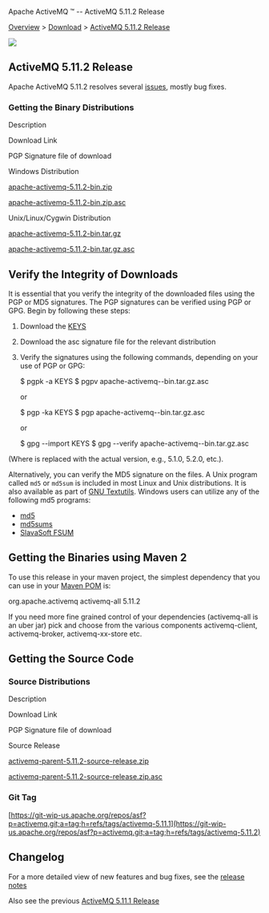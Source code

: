 Apache ActiveMQ ™ -- ActiveMQ 5.11.2 Release 

[Overview](overview.html) > [Download](download.html) > [ActiveMQ 5.11.2 Release](activemq-5112-release.html)


![](http://activemq.apache.org/activemq-500-release.data/activemq-5.x-box-reflection.png)

ActiveMQ 5.11.2 Release
-----------------------

Apache ActiveMQ 5.11.2 resolves several [issues](https://issues.apache.org/jira/secure/ReleaseNote.jspa?projectId=12311210&version=12329669), mostly bug fixes.

### Getting the Binary Distributions

Description

Download Link

PGP Signature file of download

Windows Distribution

[apache-activemq-5.11.2-bin.zip](https://archive.apache.org/dist/activemq/5.11.2/apache-activemq-5.11.2-bin.zip)

[apache-activemq-5.11.2-bin.zip.asc](https://archive.apache.org/dist/activemq/5.11.2/apache-activemq-5.11.2-bin.zip.asc)

Unix/Linux/Cygwin Distribution

[apache-activemq-5.11.2-bin.tar.gz](https://archive.apache.org/dist/activemq/5.11.2/apache-activemq-5.11.2-bin.tar.gz)

[apache-activemq-5.11.2-bin.tar.gz.asc](https://archive.apache.org/dist/activemq/5.11.2/apache-activemq-5.11.2-bin.tar.gz.asc)

Verify the Integrity of Downloads
---------------------------------

It is essential that you verify the integrity of the downloaded files using the PGP or MD5 signatures. The PGP signatures can be verified using PGP or GPG. Begin by following these steps:

1.  Download the [KEYS](http://www.apache.org/dist/activemq/KEYS)
2.  Download the asc signature file for the relevant distribution
3.  Verify the signatures using the following commands, depending on your use of PGP or GPG:
    
    $ pgpk -a KEYS
    $ pgpv apache-activemq-<version>-bin.tar.gz.asc
    
    or
    
    $ pgp -ka KEYS
    $ pgp apache-activemq-<version>-bin.tar.gz.asc
    
    or
    
    $ gpg --import KEYS
    $ gpg --verify apache-activemq-<version>-bin.tar.gz.asc
    

(Where <version> is replaced with the actual version, e.g., 5.1.0, 5.2.0, etc.).

Alternatively, you can verify the MD5 signature on the files. A Unix program called `md5` or `md5sum` is included in most Linux and Unix distributions. It is also available as part of [GNU Textutils](http://www.gnu.org/software/textutils/textutils.html). Windows users can utilize any of the following md5 programs:

*   [md5](http://www.fourmilab.ch/md5/)
*   [md5sums](http://www.pc-tools.net/win32/md5sums/)
*   [SlavaSoft FSUM](http://www.slavasoft.com/fsum/)

Getting the Binaries using Maven 2
----------------------------------

To use this release in your maven project, the simplest dependency that you can use in your [Maven POM](http://maven.apache.org/guides/introduction/introduction-to-the-pom.html) is:

<dependency>
  <groupId>org.apache.activemq</groupId>
  <artifactId>activemq-all</artifactId>
  <version>5.11.2</version>
</dependency>

If you need more fine grained control of your dependencies (activemq-all is an uber jar) pick and choose from the various components activemq-client, activemq-broker, activemq-xx-store etc.

Getting the Source Code
-----------------------

### Source Distributions

Description

Download Link

PGP Signature file of download

Source Release

[activemq-parent-5.11.2-source-release.zip](http://www.apache.org/dyn/closer.cgi?path=/activemq/5.11.2/activemq-parent-5.11.2-source-release.zip)

[activemq-parent-5.11.2-source-release.zip.asc](https://www.apache.org/dist/activemq/5.11.2/activemq-parent-5.11.2-source-release.zip.asc)

### Git Tag

[https://git-wip-us.apache.org/repos/asf?p=activemq.git;a=tag;h=refs/tags/activemq-5.11.1](https://git-wip-us.apache.org/repos/asf?p=activemq.git;a=tag;h=refs/tags/activemq-5.11.2)

Changelog
---------

For a more detailed view of new features and bug fixes, see the [release notes](https://issues.apache.org/jira/secure/ReleaseNote.jspa?projectId=12311210&version=12329669)

Also see the previous [ActiveMQ 5.11.1 Release](activemq-5111-release.html)

